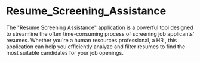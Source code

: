 # Resume_Screening_Assistance
The "Resume Screening Assistance" application is a powerful tool designed to streamline the often time-consuming process of screening job applicants' resumes. Whether you're a human resources professional, a HR , this application can help you efficiently analyze and filter resumes to find the most suitable candidates for your job openings.
